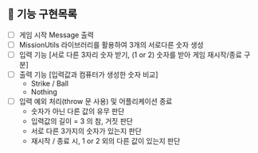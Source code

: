 ## 🚀 기능 구현목록

- [ ]  게임 시작 Message 출력  
- [ ]  MissionUtils 라이브러리를 활용하여 3개의 서로다른 숫자 생성  
- [ ]  입력 기능 [서로 다른 3자리 숫자 받기, (1 or 2) 숫자를 받아 게임 재시작/종료 구분]  
- [ ]  출력 기능 [입력값과 컴퓨터가 생성한 숫자 비교]  
    - Strike / Ball  
    - Nothing  
- [ ]  입력 예외 처리(throw 문 사용) 및 어플리케이션 종료  
    - 숫자가 아닌 다른 값의 유무 판단  
    - 입력값의 길이 = 3 의 참, 거짓 판단  
    - 서로 다른 3가지의 숫자가 있는지 판단  
    - 재시작 / 종료 시, 1 or 2 외의 다른 값이 있는지 판단  